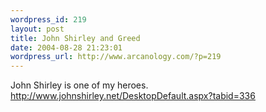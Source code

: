 ```yaml
--- 
wordpress_id: 219
layout: post
title: John Shirley and Greed
date: 2004-08-28 21:23:01
wordpress_url: http://www.arcanology.com/?p=219
---
```

John Shirley is one of my heroes. <a href="http://www.johnshirley.net/DesktopDefault.aspx?tabid=336">http://www.johnshirley.net/DesktopDefault.aspx?tabid=336</a>